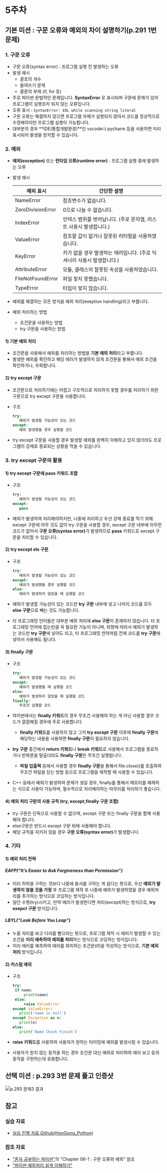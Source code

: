 # 5주차
## 기본 미션 : 구문 오류와 예외의 차이 설명하기(p.291 1번 문제)
### 1. 구문 오류
* 구문 오류(syntax error) : 프로그램 실행 전 발생하는 오류
* 발생 예시
  * 괄호의 개수
  * 들여쓰기 문제
  * 콜론의 부재 (if, for 등)
* 주로 파이썬 문법적인 문제입니다. **SyntaxError** 로 표시되며 구문에 문제가 있어 프로그램이 실행조차 되지 않는 오류입니다.
* 오류 표시 : ```SyntaxError: EOL while scanning string literal```
* 구문 오류는 해결하지 않으면 프로그램 자체가 실행되지 않아서 코드를 정상적으로 수정해야지만 프로그램 실행이 가능합니다.
* 대부분의 경우 **IDE(통합개발환경)**인 vscode나 pycharm 등을 사용하면 미리 표시되어 발생을 방지할 수 있습니다.

### 2. 예외 
* <b>예외(exception)</b> 또는 <b>런타임 오류(runtime error)</b> : 프로그램 실행 중에 발생하는 오류
* 발생 예시

   |예외 표시|간단한 설명|
   |---|---|
   | NameError | 참조변수가 없습니다. |
   | ZeroDivisionError | 0으로 나눌 수 없습니다. |
   | IndexError | 인덱스 범위를 벗어납니다. (주로 문자열, 리스트 사용시 발생합니다.) |
   | ValueError | 참조할 값이 없거나 잘못된 리터럴을 사용하였습니다. |
   | KeyError | 키가 없을 경우 발생하는 에러입니다. (주로 딕셔너리 사용시 발생합니다.) |
   | AttributeError | 모듈, 클래스의 잘못된 속성을 사용하였습니다. |
   | FileNotFoundError | 파일 찾지 못했습니다. |
   | TypeError | 타입이 맞지 않습니다. |
* 예외를 해결하는 모든 방식을 예외 처리(exeption handling)라고 부릅니다.
* 예외 처리하는 방법
  * 조건문을 사용하는 방법
  * try 구문을 사용하는 방법

#### 1) 기본 예외 처리
* 조건문을 사용해서 예외를 처리하는 방법을 **기본 예외 처리**라고 부릅니다.
* 발생한 예외를 확인하고 해당 에러가 발생하지 않게 조건문을 통해서 예외 조건을 확인하거나, 우회합니다.

#### 2) try except 구문
* 조건문으로 처리하기에는 어렵고 구조적으로 처리하지 못할 경우를 처리하기 위한 구문으로 try except 구문을 사용합니다.
* 구조

   ```python
   try:
      예외가 발생할 가능성이 있는 코드
   except:
      예외 발생했을 경우 실행할 코드
   ```

* try except 구문을 사용할 경우 발생할 예외를 완벽히 이해하고 있지 않더라도 프로그램이 강제로 종료되는 상황을 막을 수 있습니다.

### 3. try except 구문의 활용
#### 1) try except 구문에 pass 키워드 조합
* 구조

   ```python
   try:
      예외가 발생할 가능성이 있는 코드
   except:
      pass
   ```

* 예외가 발생하여 처리해야하지만, 나중에 처리하고 우선 강제 종료를 막기 위해 except 구문에 아무 것도 없이 try 구문을 사용할 경우, except 구문 내부에 아무런 코드가 없어서 <b>구문 오류(syntax error)</b>가 발생하므로 <b>pass</b> 키워드로 except 구문을 처리할 수 있습니다.

#### 2) try except els 구문
* 구조

   ```python
   try:
      예외가 발생할 가능성이 있는 코드
   except:
      예외가 발생했을 경우 실행할 코드
   else:
      예외가 발생하지 않았을 때 실행할 코드
   ```

* 예외가 발생할 가능성이 있는 코드만 **try 구문** 내부에 넣고 나머지 코드를 모두 **else 구문**으로 빼는 것도 가능합니다.
* 타 프로그래밍 언어들은 대부분 예외 처리에 **else 구문**이 존재하지 않습니다. 타 프로그래밍 언어에 없는만큼 꼭 필요한 기능이 아니며, 취향에 따라서 예외가 발생하는 코드만 **try 구문**에 넣어도 되고, 타 프로그래밍 언어처럼 전체 코드를 **try 구문**에 넣어서 사용해도 됩니다. 


#### 3) finally 구문
* 구조

   ```python
   try:
      예외가 발생할 가능성이 있는 코드
   except:
      예외가 발생했을 때 실행할 코드
   else:
      예외가 발생하지 않았을 때 실행할 코드
   finally:
      무조건 실행할 코드
   ```
* 파이썬에서는 **finally 키워드**의 경우 무조건 사용해야 하는 게 아닌 사용할 경우 코드가 깔끔해질 경우에 주로 사용합니다.
  * **finally 키워드**를 사용하지 않고 그저 **try except 구문** 이후에 **finally 구문**에 해당하는 내용을 사용하면 **finally 구문**이 필요하지 않습니다.
* **try 구문** 중간에서 **return 키워드**나 **break 키워드**로 사용해서 프로그램을 종료하거나 반복문을 탈출더라도 **finally 구문**은 무조건 실행됩니다. 
  * **파일 입출력** 등에서 사용할 경우 **finally 구문**을 통해서 file.close()를 호출하여 무조건 파일을 닫는 방법 등으로 프로그램을 제작할 때 사용할 수 있습니다.
* C++ 등에서 예외가 발생하여 문제가 생길 경우, finally를 통해서 메모리를 해제하는 식으로 사용이 가능하며, 필수적으로 처리해야하는 마무리를 처리하기 좋습니다.

#### 4) 예외 처리 구문의 사용 규칙 (try, except,finally 구문 조합)
* try 구문은 단독으로 사용할 수 없으며, except 구문 또는 finally 구문을 함께 사용해야 합니다.
* else구문은 반드시 except 구문 뒤에 사용해야 합니다.
* 해당 규칙을 지키지 않을 경우 <b>구문 오류(syntax error)</b>가 발생합니다.

### 4. 기타
#### 1) 예외 처리 전략
##### EAFP(“It’s Easier to Ask Forgiveness than Permission”)
* 미리 허락을 구하는 것보다 나중에 용서를 구하는 게 쉽다는 뜻으로, 우선 **예외가 발생하지 않을 것을 가정** 후 프로그램 제작 후 나중에 예외가 발생하였을 경우 예외처리를 추가하는 방식으로 코딩하는 방식입니다.
* 일단 수행(try)시키고, 만약 에러가 발생한다면 처리(except)하는 방식으로, **try exepct 구문** 방식입니다.

##### LBYL(“Look Before You Leap”)
* 누울 자리를 보고 다리를 뻗으라는 뜻으로, 프로그램 제작 시 에러가 발생할 수 있는 조건을 **미리 예측하여 예외를 처리**하는 방식으로 코딩하는 방식입니다.
* 미리 에러를 예측하여 에러를 회피하는 조건문(if)을 작성하는 방식으로, **기본 예외 처리** 방식입니다.

#### 2) 커스텀 예외
* 구조

   ```python
   try:
    if name:
        print(name)
    else:
        raise ValueError
   except ValueError:
      print('name is null')
   except Exception as e:
      print(e)
   else:
      print('Name Check Finish')
   ```
* **raise 키워드**를 사용하여 사용자가 원하는 타이밍에 예외를 발생시킬 수 있습니다.
* 사용자가 원치 않는 동작을 하는 경우 조건문 대신 예외로 처리하여 에러 보고 등의 동작을 구현하는데 유용합니다.



## 선택 미션 : p.293 3번 문제 풀고 인증샷
![p.293 문제3 결과](./293페이지%20문제3.png)


## 참고
### 실습 자료
* [실습 진행 자료 Github(HonGong_Python)](https://github.com/jhkim-104/HonGong_Python)

### 참조 자료
* ["혼자 공부하는 파이썬"](https://www.hanbit.co.kr/store/books/look.php?p_code=B2587075793)의 "Chapter 06-1 : 구문 오류와 예외" 참조
* ["파이썬 예외처리 쉽게 이해하기"](http://hleecaster.com/python-exception/)
